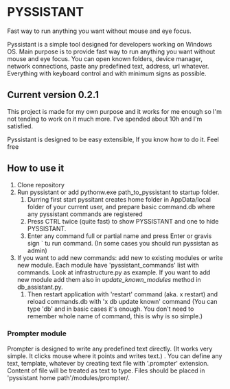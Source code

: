 # PYSSISTANT 

Fast way to run anything you want without mouse and eye focus.

Pyssistant is a simple tool designed for developers working on Windows OS. Main purpose is to provide fast way to run anything you want without mouse and eye focus. You can open known folders, device manager, network connections, paste any predefined text, address, url whatever. Everything with keyboard control and with minimum signs as possible. 

## Current version  0.2.1

This project is made for my own purpose and it works for me enough so I'm not tending to work on it much more. I've spended about 10h and I'm satisfied.

Pyssistant is designed to be easy extensible, If you know how to do it. Feel free

## How to use it

1. Clone repository
2. Run pyssistant or add pythonw.exe path_to_pyssistant to startup folder.
    1. Durring first start pyssitant creates home folder in AppData/local folder of your current user, and prepare basic command.db where any pyssistant commands are registered
    2. Press CTRL twice (quite fast) to show PYSSISTANT and one to hide PYSSISTANT.
    3. Enter any command full or partial name and press Enter or gravis sign ` tu run command. (In some cases you should run pyssistan as admin)
3. If you want to add new commands: add new to existing modules or write new module. Each module have 'pyssistant_commands' list with commands. Look at infrastructure.py as example. If you want to add new module add them also in _update_known_modules_ method in db_assistant.py. 
    1. Then restart application with 'restart' command (aka. x restart) and reload commands.db with 'x db update known' command (You can type 'db' and in basic cases it's enough. You don't need to remember whole name of command, this is why is so simple.)

### Prompter module

Prompter is designed to write any predefined text directly.  (It works very simple. It clicks mouse where it points and writes text.) . You can define any text, template, whatever by creating text file with '.prompter' extension. Content of file will be treated as text to type. Files should be placed in 'pyssistant home path'/modules/prompter/.